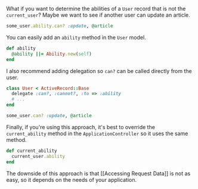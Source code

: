 What if you want to determine the abilities of a `User` record that is not the `current_user`? Maybe we want to see if another user can update an article.

```ruby
some_user.ability.can? :update, @article
```

You can easily add an `ability` method in the `User` model.

```ruby
def ability
  @ability ||= Ability.new(self)
end
```

I also recommend adding delegation so `can?` can be called directly from the user.

```ruby
class User < ActiveRecord::Base
  delegate :can?, :cannot?, :to => :ability
  # ...
end

some_user.can? :update, @article
```

Finally, if you're using this approach, it's best to override the `current_ability` method in the `ApplicationController` so it uses the same method.

```ruby
def current_ability
  current_user.ability
end
```

The downside of this approach is that [[Accessing Request Data]] is not as easy, so it depends on the needs of your application.